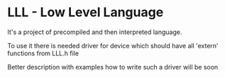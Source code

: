 # LLL - Low Level Language
It's a project of precompiled and then interpreted language.

To use it there is needed driver for device which should have all 'extern' functions from LLL.h file

Better description with examples how to write such a driver will be soon